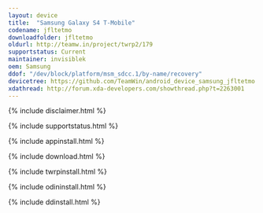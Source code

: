 ```yaml
---
layout: device
title:  "Samsung Galaxy S4 T-Mobile"
codename: jfltetmo
downloadfolder: jfltetmo
oldurl: http://teamw.in/project/twrp2/179
supportstatus: Current
maintainer: invisiblek
oem: Samsung
ddof: "/dev/block/platform/msm_sdcc.1/by-name/recovery"
devicetree: https://github.com/TeamWin/android_device_samsung_jfltetmo
xdathread: http://forum.xda-developers.com/showthread.php?t=2263001
---
```


{% include disclaimer.html %}

{% include supportstatus.html %}

{% include appinstall.html %}

{% include download.html %}

{% include twrpinstall.html %}

{% include odininstall.html %}

{% include ddinstall.html %}
